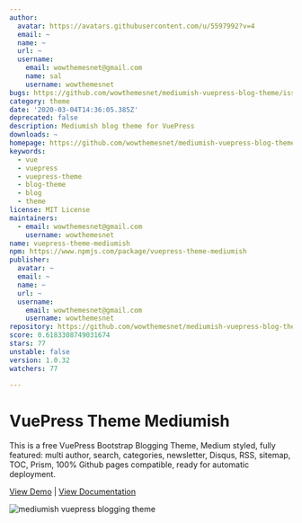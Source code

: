```yaml
---
author:
  avatar: https://avatars.githubusercontent.com/u/5597992?v=4
  email: ~
  name: ~
  url: ~
  username:
    email: wowthemesnet@gmail.com
    name: sal
    username: wowthemesnet
bugs: https://github.com/wowthemesnet/mediumish-vuepress-blog-theme/issues
category: theme
date: '2020-03-04T14:36:05.385Z'
deprecated: false
description: Mediumish blog theme for VuePress
downloads: ~
homepage: https://github.com/wowthemesnet/mediumish-vuepress-blog-theme#readme
keywords:
  - vue
  - vuepress
  - vuepress-theme
  - blog-theme
  - blog
  - theme
license: MIT License
maintainers:
  - email: wowthemesnet@gmail.com
    username: wowthemesnet
name: vuepress-theme-mediumish
npm: https://www.npmjs.com/package/vuepress-theme-mediumish
publisher:
  avatar: ~
  email: ~
  name: ~
  url: ~
  username:
    email: wowthemesnet@gmail.com
    username: wowthemesnet
repository: https://github.com/wowthemesnet/mediumish-vuepress-blog-theme
score: 0.6183308749031674
stars: 77
unstable: false
version: 1.0.32
watchers: 77

---
```



# VuePress Theme Mediumish

This is a free VuePress Bootstrap Blogging Theme, Medium styled, fully featured: multi author, search, categories, newsletter, Disqus, RSS, sitemap, TOC, Prism, 100% Github pages compatible, ready for automatic deployment.

[View Demo](https://wowthemesnet.github.io/vuepress-theme-mediumish/) | [View Documentation](https://bootstrapstarter.com/vuepress-theme-mediumish/)

![mediumish vuepress blogging theme](https://wowthemesnet.github.io/vuepress-theme-mediumish/assets/img/screenshot.jpg)
